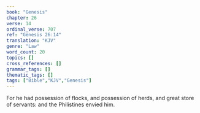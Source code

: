 ```yaml
---
book: "Genesis"
chapter: 26
verse: 14
ordinal_verse: 707
ref: "Genesis 26:14"
translation: "KJV"
genre: "Law"
word_count: 20
topics: []
cross_references: []
grammar_tags: []
thematic_tags: []
tags: ["Bible","KJV","Genesis"]
---
```

For he had possession of flocks, and possession of herds, and great store of servants: and the Philistines envied him.

